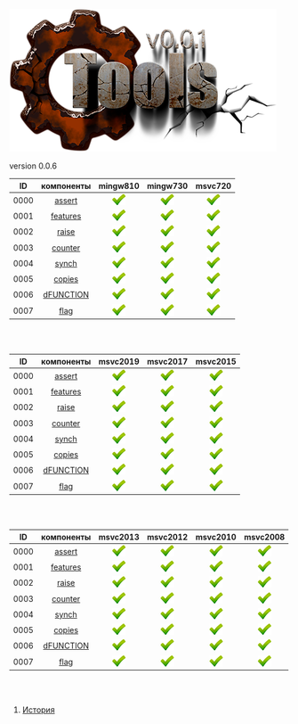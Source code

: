 
[![logo](../logo.png)](../home.md "for developers") 

[X1]: ../images/failed.png    "2021y-02m-26d"
[V1]: ../images/success.png   "2021y-02m-26d"
[E1]: ../images/nodata.png    "2021y-02m-26d"
[N1]: ../images/na.png        "2021y-02m-26d"

version 0.0.6

| **ID** | **компоненты** |  mingw810  |  mingw730  |  msvc720   |  
|:------:|:--------------:|:----------:|:----------:|:----------:|  
|  0000  | [assert][0]    | [![V1]][0] | [![V1]][0] | [![V1]][0] |  
|  0001  | [features][1]  | [![V1]][1] | [![V1]][1] | [![V1]][1] |  
|  0002  | [raise][2]     | [![V1]][2] | [![V1]][2] | [![V1]][2] |  
|  0003  | [counter][3]   | [![V1]][3] | [![V1]][3] | [![V1]][3] |  
|  0004  | [synch][4]     | [![V1]][4] | [![V1]][4] | [![V1]][4] |  
|  0005  | [copies][5]    | [![V1]][5] | [![V1]][5] | [![V1]][5] |  
|  0006  | [dFUNCTION][6] | [![V1]][6] | [![V1]][6] | [![V1]][6] |  
|  0007  | [flag][7]      | [![V1]][7] | [![V1]][7] | [![V1]][7] |  

<br />
<br />

| **ID** | **компоненты** |  msvc2019  |  msvc2017  |  msvc2015  |  
|:------:|:--------------:|:----------:|:----------:|:----------:|  
|  0000  | [assert][0]    | [![V1]][0] | [![V1]][0] | [![V1]][0] |  
|  0001  | [features][1]  | [![V1]][1] | [![V1]][1] | [![V1]][1] |  
|  0002  | [raise][2]     | [![V1]][2] | [![V1]][2] | [![V1]][2] |  
|  0003  | [counter][3]   | [![V1]][3] | [![V1]][3] | [![V1]][3] |  
|  0004  | [synch][4]     | [![V1]][4] | [![V1]][4] | [![V1]][4] |  
|  0005  | [copies][5]    | [![V1]][5] | [![V1]][5] | [![V1]][5] |  
|  0006  | [dFUNCTION][6] | [![V1]][6] | [![V1]][6] | [![V1]][6] |  
|  0007  | [flag][7]      | [![V1]][7] | [![V1]][7] | [![V1]][7] |  

<br />
<br />

| **ID** | **компоненты** |  msvc2013  |  msvc2012  |  msvc2010  |  msvc2008  |  
|:------:|:--------------:|:----------:|:----------:|:----------:|:----------:|  
|  0000  | [assert][0]    | [![V1]][0] | [![V1]][0] | [![V1]][0] | [![V1]][0] |  
|  0001  | [features][1]  | [![V1]][1] | [![V1]][1] | [![V1]][1] | [![V1]][1] |  
|  0002  | [raise][2]     | [![V1]][2] | [![V1]][2] | [![V1]][2] | [![V1]][2] |  
|  0003  | [counter][3]   | [![V1]][3] | [![V1]][3] | [![V1]][3] | [![V1]][3] |  
|  0004  | [synch][4]     | [![V1]][4] | [![V1]][4] | [![V1]][4] | [![V1]][4] |  
|  0005  | [copies][5]    | [![V1]][5] | [![V1]][5] | [![V1]][5] | [![V1]][5] |  
|  0006  | [dFUNCTION][6] | [![V1]][6] | [![V1]][6] | [![V1]][6] | [![V1]][6] |  
|  0007  | [flag][7]      | [![V1]][7] | [![V1]][7] | [![V1]][7] | [![V1]][6] |  

<br />
<br />

[0]:  #assert     "подключает assert только в дебаге"  
[1]:  #features   "определяет технические возможности компилятора"  
[2]:  #raise      "определяет технические возможности компилятора"  
[3]:  #counter    "атомарный счетчик"  
[4]:  #synch      "примитив синхронизации (критическая секция)"  
[5]:  #copies     "позволяет определить количество объектов класса"  
[6]:  #dFUNCTION  "макрос раскрывается в текстовое имя функции"  
[7]:  #flag       "класс для работы с битовыми флагами"  

1) [История](../history.md)  


